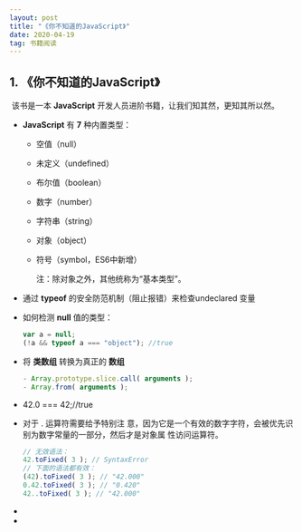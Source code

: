 ```yaml
---
layout: post
title: "《你不知道的JavaScript》"
date: 2020-04-19  
tag: 书籍阅读
---
```


##  1. 《你不知道的JavaScript》

​	该书是一本 **JavaScript** 开发人员进阶书籍，让我们知其然，更知其所以然。

- **JavaScript** 有 **7** 种内置类型：

  - 空值（null）

  - 未定义（undefined）

  - 布尔值（boolean）

  - 数字（number）

  - 字符串（string）

  - 对象（object）

  - 符号（symbol，ES6中新增）

    注：除对象之外，其他统称为“基本类型”。

- 通过 **typeof** 的安全防范机制（阻止报错）来检查undeclared 变量

- 如何检测 **null** 值的类型：

  ```javascript
  var a = null;
  (!a && typeof a === "object"); //true
  ```

- 将 **类数组** 转换为真正的 **数组**

  ```javascript
  - Array.prototype.slice.call( arguments );
  - Array.from( arguments );
  ```

- 42.0 === 42;//true

- 对于 . 运算符需要给予特别注
  意，因为它是一个有效的数字字符，会被优先识别为数字常量的一部分，然后才是对象属
  性访问运算符。

  ```javascript
  // 无效语法：
  42.toFixed( 3 ); // SyntaxError
  // 下面的语法都有效：
  (42).toFixed( 3 ); // "42.000"
  0.42.toFixed( 3 ); // "0.420"
  42..toFixed( 3 ); // "42.000"
  ```

  

- 

- 

